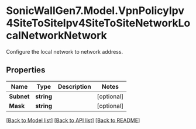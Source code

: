# SonicWallGen7.Model.VpnPolicyIpv4SiteToSiteIpv4SiteToSiteNetworkLocalNetworkNetwork
Configure the local network to network address.

## Properties

Name | Type | Description | Notes
------------ | ------------- | ------------- | -------------
**Subnet** | **string** |  | [optional] 
**Mask** | **string** |  | [optional] 

[[Back to Model list]](../README.md#documentation-for-models) [[Back to API list]](../README.md#documentation-for-api-endpoints) [[Back to README]](../README.md)

